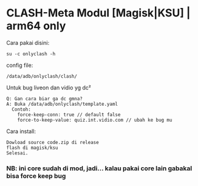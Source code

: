 # CLASH-Meta Modul [Magisk|KSU] | arm64 only

Cara pakai disini:
```
su -c onlyclash -h
```

config file:
```
/data/adb/onlyclash/clash/
```

Untuk bug liveon dan vidio yg dc²

```
Q: Gan cara biar ga dc gmna?
A: Buka /data/adb/onlyclash/template.yaml
  Contoh: 
    force-keep-conn: true // default false
    force-to-keep-value: quiz.int.vidio.com // ubah ke bug mu
```

Cara install:
```
Dowload source code.zip di release
flash di magisk/ksu
Selesai.
```

### NB: ini core sudah di mod, jadi... kalau pakai core lain gabakal bisa force keep bug
